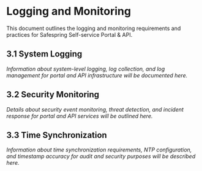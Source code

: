 # Logging and Monitoring

This document outlines the logging and monitoring requirements and practices for Safespring Self-service Portal & API.

## 3.1 System Logging

*Information about system-level logging, log collection, and log management for portal and API infrastructure will be documented here.*

## 3.2 Security Monitoring

*Details about security event monitoring, threat detection, and incident response for portal and API services will be outlined here.*

## 3.3 Time Synchronization

*Information about time synchronization requirements, NTP configuration, and timestamp accuracy for audit and security purposes will be described here.*